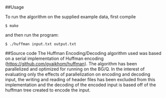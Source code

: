 ##Usage

To run the algorithm on the supplied example data, first compile

    $ make

and then run the program:

    $ ./huffman input.txt output.txt


##Source code
The Huffman Encoding/Decoding algorithm used was based on a serial implementation of Huffman encoding (https://github.com/gyaikhom/huffman). 
The algorithm has been parallelized and optimized for running on the BG/Q. 
In the interest of evaluating only the effects of parallelization on encoding and decoding input, the writing and reading of header files has been excluded 
from this implementation and the decoding of the encoded input is based off of the huffman tree created to encode the input.  